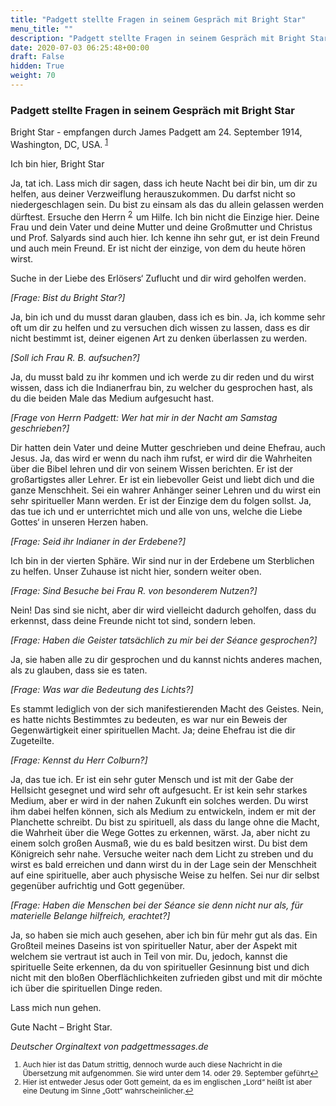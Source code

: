 ```yaml
---
title: "Padgett stellte Fragen in seinem Gespräch mit Bright Star"
menu_title: ""
description: "Padgett stellte Fragen in seinem Gespräch mit Bright Star"
date: 2020-07-03 06:25:48+00:00
draft: False
hidden: True
weight: 70
---
```

### Padgett stellte Fragen in seinem Gespräch mit Bright Star

Bright Star - empfangen durch James Padgett am 24. September 1914, Washington, DC, USA. <sup id="a1">[1](#f1)</sup>

Ich bin hier, Bright Star

Ja, tat ich. Lass mich dir sagen, dass ich heute Nacht bei dir bin, um dir zu helfen, aus deiner Verzweiflung herauszukommen. Du darfst nicht so niedergeschlagen sein. Du bist zu einsam als das du allein gelassen werden dürftest. Ersuche den Herrn <sup id="a2">[2](#f2) </sup> um Hilfe. Ich bin nicht die Einzige hier. Deine Frau und dein Vater und deine Mutter und deine Großmutter und Christus und Prof. Salyards sind auch hier. Ich kenne ihn sehr gut, er ist dein Freund und auch mein Freund. Er ist nicht der einzige, von dem du heute hören wirst.

Suche in der Liebe des Erlösers‘ Zuflucht und dir wird geholfen werden.

*[Frage: Bist du Bright Star?]*

Ja, bin ich und du musst daran glauben, dass ich es bin. Ja, ich komme sehr oft um dir zu helfen und zu versuchen dich wissen zu lassen, dass es dir nicht bestimmt ist, deiner eigenen Art zu denken überlassen zu werden.

*[Soll ich Frau R. B. aufsuchen?]*

Ja, du musst bald zu ihr kommen und ich werde zu dir reden und du wirst wissen, dass ich die Indianerfrau bin, zu welcher du gesprochen hast, als du die beiden Male das Medium aufgesucht hast.

*[Frage von Herrn Padgett: Wer hat mir in der Nacht am Samstag geschrieben?]*

Dir hatten dein Vater und deine Mutter geschrieben und deine Ehefrau, auch Jesus. Ja, das wird er wenn du nach ihm rufst, er wird dir die Wahrheiten über die Bibel lehren und dir von seinem Wissen berichten. Er ist der großartigstes aller Lehrer. Er ist ein liebevoller Geist und liebt dich und die ganze Menschheit. Sei ein wahrer Anhänger seiner Lehren und du wirst ein sehr spiritueller Mann werden. Er ist der Einzige dem du folgen sollst. Ja, das tue ich und er unterrichtet mich und alle von uns, welche die Liebe Gottes‘ in unseren Herzen haben.

*[Frage: Seid ihr Indianer in der Erdebene?]*

Ich bin in der vierten Sphäre. Wir sind nur in der Erdebene um Sterblichen zu helfen. Unser Zuhause ist nicht hier, sondern weiter oben.

*[Frage: Sind Besuche bei Frau R. von besonderem Nutzen?]*

Nein! Das sind sie nicht, aber dir wird vielleicht dadurch geholfen, dass du erkennst, dass deine Freunde nicht tot sind, sondern leben.

*[Frage: Haben die Geister tatsächlich zu mir bei der Séance gesprochen?]*

Ja, sie haben alle zu dir gesprochen und du kannst nichts anderes machen, als zu glauben, dass sie es taten.

*[Frage: Was war die Bedeutung des Lichts?]*

Es stammt lediglich von der sich manifestierenden Macht des Geistes. Nein, es hatte nichts Bestimmtes zu bedeuten, es war nur ein Beweis der Gegenwärtigkeit einer spirituellen Macht. Ja; deine Ehefrau ist die dir Zugeteilte.

*[Frage: Kennst du Herr Colburn?]*

Ja, das tue ich. Er ist ein sehr guter Mensch und ist mit der Gabe der Hellsicht gesegnet und wird sehr oft aufgesucht. Er ist kein sehr starkes Medium, aber er wird in der nahen Zukunft ein solches werden. Du wirst ihm dabei helfen können, sich als Medium zu entwickeln, indem er mit der Planchette schreibt. Du bist zu spirituell, als dass du lange ohne die Macht, die Wahrheit über die Wege Gottes zu erkennen, wärst. Ja, aber nicht zu einem solch großen Ausmaß, wie du es bald besitzen wirst. Du bist dem Königreich sehr nahe. Versuche weiter nach dem Licht zu streben und du wirst es bald erreichen und dann wirst du in der Lage sein der Menschheit auf eine spirituelle, aber auch physische Weise zu helfen. Sei nur dir selbst gegenüber aufrichtig und Gott gegenüber.

*[Frage: Haben die Menschen bei der Séance sie denn nicht nur als, für materielle Belange hilfreich, erachtet?]*

Ja, so haben sie mich auch gesehen, aber ich bin für mehr gut als das. Ein Großteil meines Daseins ist von spiritueller Natur, aber der Aspekt mit welchem sie vertraut ist auch in Teil von mir. Du, jedoch, kannst die spirituelle Seite erkennen, da du von spiritueller Gesinnung bist und dich nicht mit den bloßen Oberflächlichkeiten zufrieden gibst und mit dir möchte ich über die spirituellen Dinge reden.

Lass mich nun gehen.

Gute Nacht – Bright Star.

*Deutscher Orginaltext von padgettmessages.de*
<small>

1. <large id="f1"> Auch hier ist das Datum strittig, dennoch wurde auch diese Nachricht in die Übersetzung mit aufgenommen. Sie wird unter dem 14. oder 29. September geführt[↩](#a1)
2. <large id="f2"> Hier ist entweder Jesus oder Gott gemeint, da es im englischen „Lord“ heißt ist aber eine Deutung im Sinne „Gott“ wahrscheinlicher.[↩](#a2)
